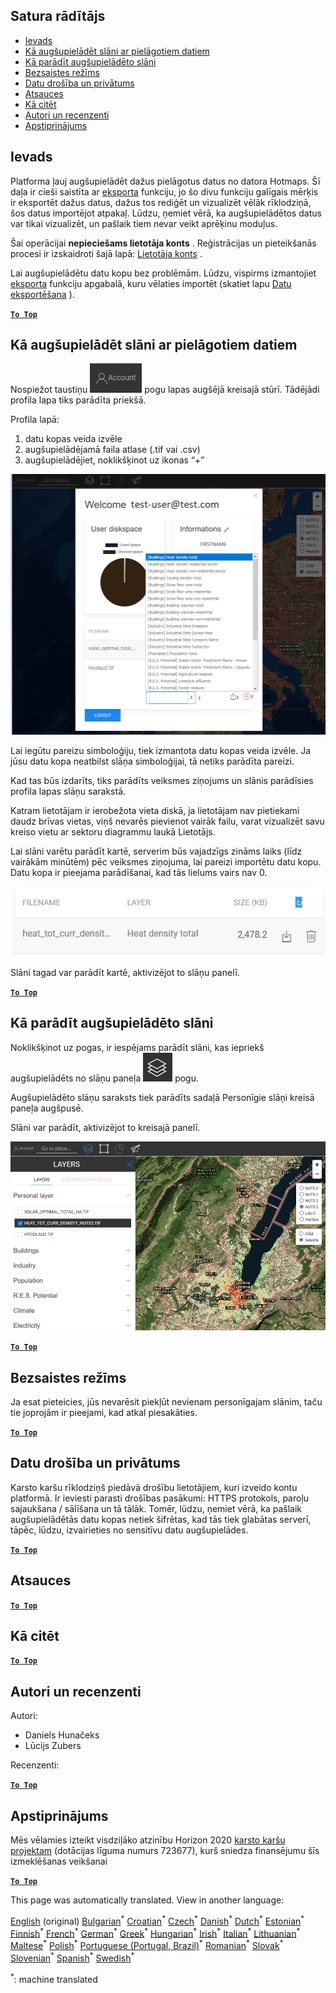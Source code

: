 <h2> Satura rādītājs </h2><ul><li> <a href="#Introduction">Ievads</a> </li><li> <a href="#How-to-upload-a-layer-with-custom-data">Kā augšupielādēt slāni ar pielāgotiem datiem</a> </li><li> <a href="#How-to-display-an-uploaded-layer">Kā parādīt augšupielādēto slāni</a> </li><li> <a href="#Offline-mode">Bezsaistes režīms</a> </li><li> <a href="#Data-security-and-privacy">Datu drošība un privātums</a> </li><li> <a href="#References">Atsauces</a> </li><li> <a href="#How-to-cite">Kā citēt</a> </li><li> <a href="#Authors-and-reviewers">Autori un recenzenti</a> </li><li> <a href="#Acknowledgement">Apstiprinājums</a> </li></ul><h2> Ievads </h2><p> Platforma ļauj augšupielādēt dažus pielāgotus datus no datora Hotmaps. Šī daļa ir cieši saistīta ar <a href="Data-export-functionalities">eksporta</a> funkciju, jo šo divu funkciju galīgais mērķis ir eksportēt dažus datus, dažus tos rediģēt un vizualizēt vēlāk rīklodziņā, šos datus importējot atpakaļ. Lūdzu, ņemiet vērā, ka augšupielādētos datus var tikai vizualizēt, un pašlaik tiem nevar veikt aprēķinu moduļus. </p><p> Šai operācijai <strong>nepieciešams lietotāja konts</strong> . Reģistrācijas un pieteikšanās procesi ir izskaidroti šajā lapā: <a href="Introduction-to-user-interface#Connect">Lietotāja konts</a> . </p><p> Lai augšupielādētu datu kopu bez problēmām. Lūdzu, vispirms izmantojiet <a href="Data-export-functionalities">eksporta</a> funkciju apgabalā, kuru vēlaties importēt (skatiet lapu <a href="Data-export-functionalities">Datu eksportēšana</a> ). </p><p><ins> <code><strong><a href="#table-of-contents">To Top</a></strong></code> </ins> </p><h2> Kā augšupielādēt slāni ar pielāgotiem datiem </h2><p> Nospiežot taustiņu <img alt="konta poga" src="images/account-btn.png"/> pogu lapas augšējā kreisajā stūrī. Tādējādi profila lapa tiks parādīta priekšā. </p><p> Profila lapā: </p><ol><li> datu kopas veida izvēle </li><li> augšupielādējamā faila atlase (.tif vai .csv) </li><li> augšupielādējiet, noklikšķinot uz ikonas “+” </li></ol><p><img alt="profila lapas augšupielāde" src="images/profile-upload.png"/></p><p> Lai iegūtu pareizu simboloģiju, tiek izmantota datu kopas veida izvēle. Ja jūsu datu kopa neatbilst slāņa simboloģijai, tā netiks parādīta pareizi. </p><p> Kad tas būs izdarīts, tiks parādīts veiksmes ziņojums un slānis parādīsies profila lapas slāņu sarakstā. </p><p> Katram lietotājam ir ierobežota vieta diskā, ja lietotājam nav pietiekami daudz brīvas vietas, viņš nevarēs pievienot vairāk failu, varat vizualizēt savu kreiso vietu ar sektoru diagrammu laukā Lietotājs. </p><p> Lai slāni varētu parādīt kartē, serverim būs vajadzīgs zināms laiks (līdz vairākām minūtēm) pēc veiksmes ziņojuma, lai pareizi importētu datu kopu. Datu kopa ir pieejama parādīšanai, kad tās lielums vairs nav 0. </p><p><img alt="upload_complete" src="images/upload_complete.png"/></p><p> Slāni tagad var parādīt kartē, aktivizējot to slāņu panelī. </p><p><ins> <code><strong><a href="#table-of-contents">To Top</a></strong></code> </ins> </p><h2> Kā parādīt augšupielādēto slāni </h2><p> Noklikšķinot uz pogas, ir iespējams parādīt slāni, kas iepriekš augšupielādēts no slāņu paneļa <img alt="slāņu poga" src="images/layers-btn.png"/> pogu. </p><p> Augšupielādēto slāņu saraksts tiek parādīts sadaļā Personīgie slāņi kreisā paneļa augšpusē. </p><p> Slāni var parādīt, aktivizējot to kreisajā panelī. </p><p><img alt="augšupielādēt displeja slāni" src="images/upload-layers.png"/></p><p><ins> <code><strong><a href="#table-of-contents">To Top</a></strong></code> </ins> </p><h2> Bezsaistes režīms </h2><p> Ja esat pieteicies, jūs nevarēsit piekļūt nevienam personīgajam slānim, taču tie joprojām ir pieejami, kad atkal piesakāties. </p><p><ins> <code><strong><a href="#table-of-contents">To Top</a></strong></code> </ins> </p><h2> Datu drošība un privātums </h2><p> Karsto karšu rīklodziņš piedāvā drošību lietotājiem, kuri izveido kontu platformā. Ir ieviesti parasti drošības pasākumi: HTTPS protokols, paroļu sajaukšana / sālīšana un tā tālāk. Tomēr, lūdzu, ņemiet vērā, ka pašlaik augšupielādētās datu kopas netiek šifrētas, kad tās tiek glabātas serverī, tāpēc, lūdzu, izvairieties no sensitīvu datu augšupielādes. </p><p><ins> <code><strong><a href="#table-of-contents">To Top</a></strong></code> </ins> </p><h2> Atsauces </h2><p><ins> <code><strong><a href="#table-of-contents">To Top</a></strong></code> </ins> </p><h2> Kā citēt </h2><p><ins> <code><strong><a href="#table-of-contents">To Top</a></strong></code> </ins> </p><h2> Autori un recenzenti </h2><p> Autori: </p><ul><li> Daniels Hunačeks </li><li> Lūcijs Zubers </li></ul><p> Recenzenti: </p><p><ins> <code><strong><a href="#table-of-contents">To Top</a></strong></code> </ins> </p><h2> Apstiprinājums </h2><p> Mēs vēlamies izteikt visdziļāko atzinību Horizon 2020 <a href="https://www.hotmaps-project.eu">karsto karšu projektam</a> (dotācijas līguma numurs 723677), kurš sniedza finansējumu šīs izmeklēšanas veikšanai </p><p><ins> <code><strong><a href="#table-of-contents">To Top</a></strong></code> </ins> </p>

This page was automatically translated. View in another language:

[English](../en/Data-upload-functionalities.md) (original) [Bulgarian](../bg/Data-upload-functionalities.md)<sup>\*</sup> [Croatian](../hr/Data-upload-functionalities.md)<sup>\*</sup> [Czech](../cs/Data-upload-functionalities.md)<sup>\*</sup> [Danish](../da/Data-upload-functionalities.md)<sup>\*</sup> [Dutch](../nl/Data-upload-functionalities.md)<sup>\*</sup> [Estonian](../et/Data-upload-functionalities.md)<sup>\*</sup> [Finnish](../fi/Data-upload-functionalities.md)<sup>\*</sup> [French](../fr/Data-upload-functionalities.md)<sup>\*</sup> [German](../de/Data-upload-functionalities.md)<sup>\*</sup> [Greek](../el/Data-upload-functionalities.md)<sup>\*</sup> [Hungarian](../hu/Data-upload-functionalities.md)<sup>\*</sup> [Irish](../ga/Data-upload-functionalities.md)<sup>\*</sup> [Italian](../it/Data-upload-functionalities.md)<sup>\*</sup>  [Lithuanian](../lt/Data-upload-functionalities.md)<sup>\*</sup> [Maltese](../mt/Data-upload-functionalities.md)<sup>\*</sup> [Polish](../pl/Data-upload-functionalities.md)<sup>\*</sup> [Portuguese (Portugal, Brazil)](../pt/Data-upload-functionalities.md)<sup>\*</sup> [Romanian](../ro/Data-upload-functionalities.md)<sup>\*</sup> [Slovak](../sk/Data-upload-functionalities.md)<sup>\*</sup> [Slovenian](../sl/Data-upload-functionalities.md)<sup>\*</sup> [Spanish](../es/Data-upload-functionalities.md)<sup>\*</sup> [Swedish](../sv/Data-upload-functionalities.md)<sup>\*</sup> 

<sup>\*</sup>: machine translated

